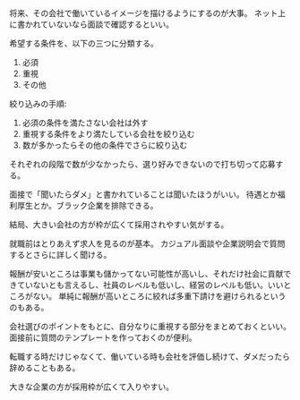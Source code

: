 将来、その会社で働いているイメージを描けるようにするのが大事。
ネット上に書かれていないなら面談で確認するといい。

希望する条件を、以下の三つに分類する。

1. 必須
2. 重視
3. その他

絞り込みの手順:

1. 必須の条件を満たさない会社は外す
2. 重視する条件をより満たしている会社を絞り込む
3. 数が多かったらその他の条件でさらに絞り込む

それぞれの段階で数が少なかったら、選り好みできないので打ち切って応募する。

面接で「聞いたらダメ」と書かれていることは聞いたほうがいい。
待遇とか福利厚生とか。ブラック企業を排除できる。

結局、大きい会社の方が枠が広くて採用されやすい気がする。

就職前はとりあえず求人を見るのが基本。
カジュアル面談や企業説明会で質問するとさらに詳しく聞ける。

報酬が安いところは事業も儲かってない可能性が高いし、それだけ社会に貢献できていないとも言えるし、社員のレベルも低いし、経営のレベルも低い。いいところがない。
単純に報酬が高いところに絞れば多重下請けを避けられるというのもある。

会社選びのポイントをもとに、自分なりに重視する部分をまとめておくといい。
面接前に質問のテンプレートを作っておくのが便利。

転職する時だけじゃなくて、働いている時も会社を評価し続けて、ダメだったら辞めることもある。

大きな企業の方が採用枠が広くて入りやすい。
